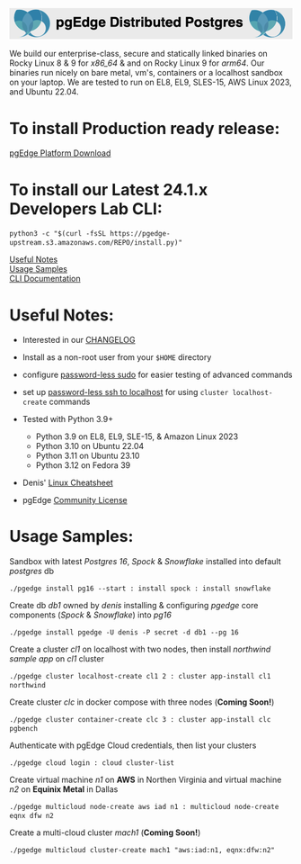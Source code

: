 
![# pgEdge Distributed Postgres](img/pgedge-dp-banner.png)

We build our enterprise-class, secure and statically linked binaries on Rocky Linux 8 & 9 for *x86_64* & and on Rocky Linux 9 for *arm64*.   Our binaries run nicely on bare metal, vm's, containers or a localhost sandbox on your laptop.  We are tested to run on EL8, EL9, SLES-15, AWS Linux 2023, and Ubuntu 22.04.

# To install Production ready release:
[pgEdge Platform Download](https://www.pgedge.com/download)

# To install our Latest 24.1.x Developers Lab CLI:

```
python3 -c "$(curl -fsSL https://pgedge-upstream.s3.amazonaws.com/REPO/install.py)"
```

[Useful Notes](#useful-notes)<br>
[Usage Samples](#usage-samples)<br>
[CLI Documentation](https://github.com/pgedge/cli/blob/REL24_1/cli/README.md)

# Useful Notes:
- Interested in our [CHANGELOG](https://github.com/pgEdge/cli/blob/REL24_1/CHANGELOG.md)

- Install as a non-root user from your `$HOME` directory

- configure [password-less sudo](https://blog.pgedge.org/index.php/2023/04/07/passwordless-sudo/) for easier testing of advanced commands

- set up [password-less ssh to localhost](https://blog.pgedge.org/index.php/2023/06/07/passwordless-ssh-to-localhost-2) for using `cluster localhost-create` commands

- Tested with Python 3.9+ 
  - Python 3.9 on EL8, EL9, SLE-15, & Amazon Linux 2023
  - Python 3.10 on Ubuntu 22.04
  - Python 3.11 on Ubuntu 23.10
  - Python 3.12 on Fedora 39

- Denis' [Linux Cheatsheet](http://lussier.io)

- pgEdge [Community License](https://www.pgedge.com/communitylicense)



# Usage Samples:

Sandbox with latest *Postgres 16*, *Spock* & *Snowflake* installed into default *postgres* db<br>
```
./pgedge install pg16 --start : install spock : install snowflake
```

Create db *db1* owned by *denis* installing & configuring *pgedge* core components (*Spock* & *Snowflake*) into *pg16*

```
./pgedge install pgedge -U denis -P secret -d db1 --pg 16
```


Create a cluster *cl1* on localhost with two nodes, then install *northwind sample app* on *cl1* cluster

```
./pgedge cluster localhost-create cl1 2 : cluster app-install cl1 northwind
```

Create cluster *clc* in docker compose with three nodes (**Coming Soon!**)
```
./pgedge cluster container-create clc 3 : cluster app-install clc pgbench
```

Authenticate with pgEdge Cloud credentials, then list your clusters
```
./pgedge cloud login : cloud cluster-list
```

Create virtual machine *n1* on **AWS** in Northen Virginia and virtual machine *n2* on **Equinix Metal** in Dallas
```
./pgedge multicloud node-create aws iad n1 : multicloud node-create eqnx dfw n2
```

Create a multi-cloud cluster *mach1* (**Coming Soon!**)
```
./pgedge multicloud cluster-create mach1 "aws:iad:n1, eqnx:dfw:n2"
```
